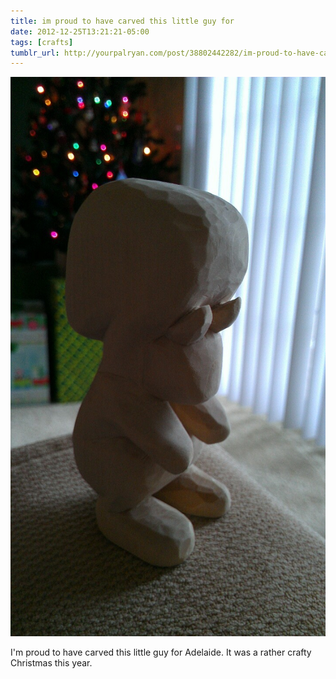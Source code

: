 ```yaml
---
title: im proud to have carved this little guy for
date: 2012-12-25T13:21:21-05:00
tags: [crafts]
tumblr_url: http://yourpalryan.com/post/38802442282/im-proud-to-have-carved-this-little-guy-for
---
```

![](/assets/images/tumblr/tumblr_mfln43PRcl1qz77obo1_1280.jpg)

I'm proud to have carved this little guy for Adelaide. It was a rather
crafty Christmas this year.

